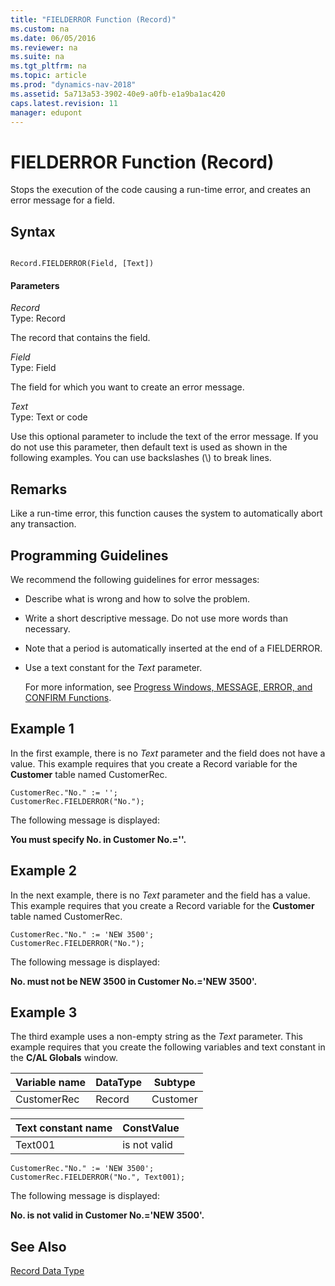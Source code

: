 ```yaml
---
title: "FIELDERROR Function (Record)"
ms.custom: na
ms.date: 06/05/2016
ms.reviewer: na
ms.suite: na
ms.tgt_pltfrm: na
ms.topic: article
ms.prod: "dynamics-nav-2018"
ms.assetid: 5a713a53-3902-40e9-a0fb-e1a9ba1ac420
caps.latest.revision: 11
manager: edupont
---
```

# FIELDERROR Function (Record)
Stops the execution of the code causing a run-time error, and creates an error message for a field.  
  
## Syntax  
  
```  
  
Record.FIELDERROR(Field, [Text])  
```  
  
#### Parameters  
 *Record*  
 Type: Record  
  
 The record that contains the field.  
  
 *Field*  
 Type: Field  
  
 The field for which you want to create an error message.  
  
 *Text*  
 Type: Text or code  
  
 Use this optional parameter to include the text of the error message. If you do not use this parameter, then default text is used as shown in the following examples. You can use backslashes \(\\\) to break lines.  
  
## Remarks  
 Like a run-time error, this function causes the system to automatically abort any transaction.  
  
## Programming Guidelines  
 We recommend the following guidelines for error messages:  
  
- Describe what is wrong and how to solve the problem.  
  
- Write a short descriptive message. Do not use more words than necessary.  
  
- Note that a period is automatically inserted at the end of a FIELDERROR.  
  
- Use a text constant for the *Text* parameter.  
  
  For more information, see [Progress Windows, MESSAGE, ERROR, and CONFIRM Functions](Progress-Windows--MESSAGE--ERROR--and-CONFIRM-Functions.md).  
  
## Example 1 
 In the first example, there is no *Text* parameter and the field does not have a value. This example requires that you create a Record variable for the **Customer** table named CustomerRec.  
  
```  
CustomerRec."No." := '';  
CustomerRec.FIELDERROR("No.");  
```  
  
 The following message is displayed:  
  
 **You must specify No. in Customer No.=''.**  
  
## Example 2 
 In the next example, there is no *Text* parameter and the field has a value. This example requires that you create a Record variable for the **Customer** table named CustomerRec.  
  
```  
CustomerRec."No." := 'NEW 3500';  
CustomerRec.FIELDERROR("No.");  
```  
  
 The following message is displayed:  
  
 **No. must not be NEW 3500 in Customer No.='NEW 3500'.**  
  
## Example 3 
 The third example uses a non-empty string as the *Text* parameter. This example requires that you create the following variables and text constant in the **C/AL Globals** window.  
  
|Variable name|DataType|Subtype|  
|-------------------|--------------|-------------|  
|CustomerRec|Record|Customer|  
  
|Text constant name|ConstValue|  
|------------------------|----------------|  
|Text001|is not valid|  
  
```  
CustomerRec."No." := 'NEW 3500';  
CustomerRec.FIELDERROR("No.", Text001);  
```  
  
 The following message is displayed:  
  
 **No. is not valid in Customer No.='NEW 3500'.**  
  
## See Also  
 [Record Data Type](Record-Data-Type.md)